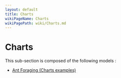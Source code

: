 ```yaml
---
layout: default
title: Charts
wikiPageName: Charts
wikiPagePath: wiki/Charts.md
---
```


# Charts

This sub-section is composed of the following models :

* [Ant Foraging (Charts examples)](references#ChartsAntForaging(Chartsexamples))

